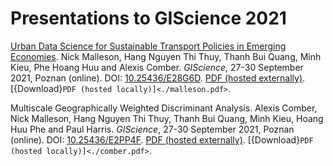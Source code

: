 # Presentations to GIScience 2021


[Urban Data Science for Sustainable Transport Policies in Emerging Economies](https://urban-analytics.github.io/dust//p/2021-09-28-GIScience.html). Nick Malleson, Hang Nguyen Thi Thuy, Thanh Bui Quang, Minh Kieu, Phe Hoang Huu and Alexis Comber. _GIScience_, 27-30 September 2021, Poznan (online). DOI: [10.25436/E28G6D](https://doi.org/10.25436/E28G6D). [PDF (hosted externally)](https://escholarship.org/content/qt5zt0p1ft/qt5zt0p1ft.pdf?t=r0am2f).
[{Download}`PDF (hosted locally)]<./malleson.pdf>`.


Multiscale Geographically Weighted Discriminant Analysis. Alexis Comber, Nick Malleson, Hang Nguyen Thi Thuy, Thanh Bui Quang, Minh Kieu, Hoang Huu Phe and Paul Harris. 
 _GIScience_, 27-30 September 2021, Poznan (online). DOI: [10.25436/E2PP4F](https://doi.org/10.25436/E2PP4F). [PDF (hosted externally)](https://escholarship.org/uc/item/41t46420).
[{Download}`PDF (hosted locally)]<./comber.pdf>`.

